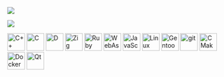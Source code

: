 ![](https://github-readme-stats.vercel.app/api?username=magiruuvelvet&show_icons=true&include_all_commits=true,&disable_animations=true&count_private=true&custom_title=%E3%83%9E%E3%82%AE%E3%83%AB%E3%82%A5%E3%83%BC%E3%83%99%E3%83%AB%E3%83%99%E3%83%83%E3%83%88%E3%81%AE%20GitHub%20%E7%B5%B1%E8%A8%88)

![](https://github-readme-stats.vercel.app/api/top-langs/?username=magiruuvelvet&layout=compact&hide=javascript,typescript,shell,php,css,html,python,perl,lisp,emacs%20lisp,dockerfile,assembly,qmake&locale=ja)

<!-- ![](https://github-profile-trophy.vercel.app/?username=magiruuvelvet) -->

<p>
<img src="https://cdn.jsdelivr.net/gh/devicons/devicon/icons/cplusplus/cplusplus-original.svg" width="40" title="C++" />
<img src="https://cdn.jsdelivr.net/gh/devicons/devicon/icons/c/c-original.svg" width="40" title="C" />
<img src="https://raw.githubusercontent.com/dlang/dlang.org/master/images/dlogo_2015.svg" width="40" title="D" />
<img src="https://cdn.jsdelivr.net/gh/devicons/devicon/icons/zig/zig-original.svg" width="40" title="Zig" />
<img src="https://cdn.jsdelivr.net/gh/devicons/devicon/icons/ruby/ruby-original.svg" width="40" title="Ruby" />
<img src="https://upload.wikimedia.org/wikipedia/commons/1/1f/WebAssembly_Logo.svg" width="40" title="WebAssembly" />
<img src="https://cdn.jsdelivr.net/gh/devicons/devicon/icons/javascript/javascript-original.svg" width="40" title="JavaScript" />
<img src="https://cdn.jsdelivr.net/gh/devicons/devicon/icons/linux/linux-original.svg" width="40" title="Linux" />
<img src="https://cdn.jsdelivr.net/gh/devicons/devicon/icons/gentoo/gentoo-plain.svg" width="40" title="Gentoo Linux" />
<img src="https://cdn.jsdelivr.net/gh/devicons/devicon/icons/git/git-original.svg" width="40" title="git" />
<img src="https://cdn.jsdelivr.net/gh/devicons/devicon/icons/cmake/cmake-original.svg" width="40" title="CMake" />
<img src="https://cdn.jsdelivr.net/gh/devicons/devicon/icons/docker/docker-plain-wordmark.svg" width="40" title="Docker" />
<img src="https://cdn.jsdelivr.net/gh/devicons/devicon/icons/qt/qt-original.svg" width="40" title="Qt" />
</p>
